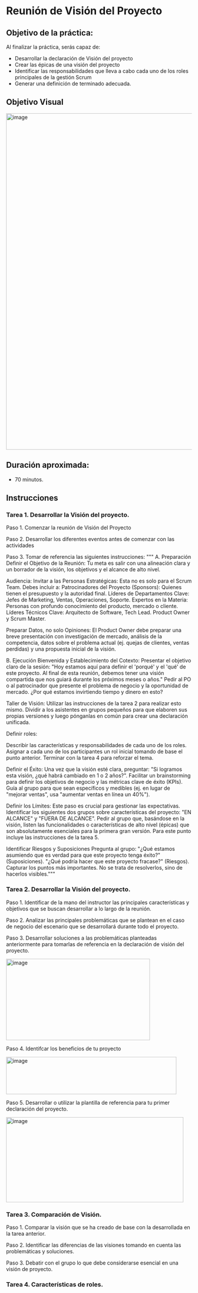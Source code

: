 # Reunión de Visión del Proyecto 

## Objetivo de la práctica:
Al finalizar la práctica, serás capaz de:
- Desarrollar la declaración de Visión del proyecto
- Crear las épicas de una visión del proyecto
- Identificar las responsabilidades que lleva a cabo cada uno de los roles principales de la gestión Scrum
- Generar una definición de terminado adecuada.


## Objetivo Visual 

<img width="620" height="909" alt="image" src="https://github.com/user-attachments/assets/99de4142-3b16-4fee-afe6-d9ec3267d27e" />

## Duración aproximada:
- 70 minutos.

## Instrucciones
### Tarea 1. Desarrollar la Visión del proyecto.
Paso 1. Comenzar la reunión de Visión del Proyecto

Paso 2. Desarrollar los diferentes eventos antes de comenzar con las actividades

Paso 3. Tomar de referencia las siguientes instrucciones:
   """
   A. Preparación
   Definir el Objetivo de la Reunión: Tu meta es salir con una alineación clara y un borrador de la visión, los objetivos y el alcance de alto nivel. 
    
   Audiencia:
   Invitar a las Personas Estratégicas: Esta no es solo para el Scrum Team. Debes incluir a:
   Patrocinadores del Proyecto (Sponsors): Quienes tienen el presupuesto y la autoridad final.
   Líderes de Departamentos Clave: Jefes de Marketing, Ventas, Operaciones, Soporte.
   Expertos en la Materia: Personas con profundo conocimiento del producto, mercado o cliente.
   Líderes Técnicos Clave: Arquitecto de Software, Tech Lead.
   Product Owner y Scrum Master.

   Preparar Datos, no solo Opiniones: 
   El Product Owner debe preparar una breve presentación con investigación de mercado, análisis de la competencia, datos sobre el problema actual (ej. quejas de    clientes, ventas perdidas) y una propuesta inicial de la visión.

   B. Ejecución
   Bienvenida y Establecimiento del Cotexto:
   Presentar el objetivo claro de la sesión: "Hoy estamos aquí para definir el 'porqué' y el 'qué' de este proyecto. Al final de esta reunión, debemos tener una visión compartida que nos guiará durante los próximos meses o años."
   Pedir al PO o al patrocinador que presente el problema de negocio y la oportunidad de mercado. ¿Por qué estamos invirtiendo tiempo y dinero en esto?

Taller de Visión:
Utilizar las instrucciones de la tarea 2 para realizar esto mismo.
Dividir a los asistentes en grupos pequeños para que elaboren sus propias versiones y luego pónganlas en común para crear una declaración unificada.

Definir roles:

Describir las características y responsabilidades de cada uno de los roles.
Asignar a cada uno de los participantes un rol inicial tomando de base el punto anterior.
Terminar con la tarea 4 para reforzar el tema.

Definir el Éxito:
Una vez que la visión esté clara, preguntar: "Si logramos esta visión, ¿qué habrá cambiado en 1 o 2 años?".
Facilitar un brainstorming para definir los objetivos de negocio y las métricas clave de éxito (KPIs). Guía al grupo para que sean específicos y medibles (ej. en lugar de "mejorar ventas", usa "aumentar ventas en línea un 40%").

Definir los Límites:
Este paso es crucial para gestionar las expectativas. Identificar los siguientes dos grupos sobre características del proyecto: "EN ALCANCE" y "FUERA DE ALCANCE".
Pedir al grupo que, basándose en la visión, listen las funcionalidades o características de alto nivel (épicas) que son absolutamente esenciales para la primera gran versión.
Para este punto incluye las instrucciones de la tarea 5.

Identificar Riesgos y Suposiciones
Pregunta al grupo:
"¿Qué estamos asumiendo que es verdad para que este proyecto tenga éxito?" (Suposiciones).
"¿Qué podría hacer que este proyecto fracase?" (Riesgos).
Capturar los puntos más importantes. No se trata de resolverlos, sino de hacerlos visibles."""
<!-- Proporciona pasos detallados sobre cómo configurar y administrar sistemas, implementar soluciones de software, realizar pruebas de seguridad, o cualquier otro escenario práctico relevante para el campo de la tecnología de la información -->
### Tarea 2. Desarrollar la Visión del proyecto.
Paso 1. Identificar de la mano del instructor las principales características y objetivos que se buscan desarrollar a lo largo de la reunión.

Paso 2. Analizar las principales problemáticas que se plantean en el caso de negocio del escenario que se desarrollará durante todo el proyecto.

Paso 3. Desarrollar soluciones a las problemáticas planteadas anteriormente para tomarlas de referencia en la declaración de visión del proyecto.

<img width="390" height="220" alt="image" src="https://github.com/user-attachments/assets/72e1b064-7e26-4ff1-946b-ebe58af6e73f" />

Paso 4. Identifcar los beneficios de tu proyecto

<img width="462" height="101" alt="image" src="https://github.com/user-attachments/assets/33749211-7e60-40c8-9ded-00a93a2620f0" />

Paso 5. Desarrollar o utilizar la plantilla de referencia para tu primer declaración del proyecto.

<img width="481" height="230" alt="image" src="https://github.com/user-attachments/assets/24671385-7e7f-4453-9123-34bc377977a5" />

### Tarea 3. Comparación de Visión.
Paso 1. Comparar la visión que se ha creado de base con la desarrollada en la tarea anterior.

Paso 2. Identificar las diferencias de las visiones tomando en cuenta las problemáticas y soluciones.<!-- Añadir instrucción -->

Paso 3. Debatir con el grupo lo que debe considerarse esencial en una visión de proyecto.<!-- Añadir instrucción -->

### Tarea 4. Características de roles.

